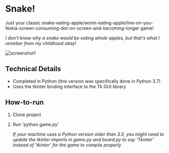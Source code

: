 # Snake!

Just your classic snake-eating-apple/worm-eating-apple/line-on-you-Nokia-screen-consuming-dot-on-screen-and-becoming-longer game!

*I don't know why a snake would be eating whole apples, but that's what I remeber from my childhood okay!*

![screenshot1](https://user-images.githubusercontent.com/30023950/52273951-50ead800-2919-11e9-9dc8-ad22e55316e7.jpg)





## Technical Details

- Completed in Python (this version was specifically done in Python 3.7)
- Uses the tkinter binding interface to the Tk GUI library


## How-to-run

1. Clone project
2. Run 'python game.py'

    *If your machine uses a Python version older than 3.0, you might need to update the tkinter imports in game.py and board.py to say 'Tkinter' instead of 'tkinter' for the game to compile properly*